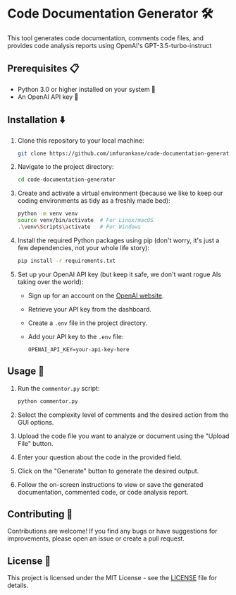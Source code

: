 # Code Documentation Generator 🛠️

This tool generates code documentation, comments code files, and provides code analysis reports using OpenAI's GPT-3.5-turbo-instruct

## Prerequisites 📋

- Python 3.0 or higher installed on your system 🐍
- An OpenAI API key 🔑

## Installation ⬇️

1. Clone this repository to your local machine:

    ```bash
    git clone https://github.com/imfurankase/code-documentation-generator.git
    ```

2. Navigate to the project directory:

    ```bash
    cd code-documentation-generator
    ```

3. Create and activate a virtual environment (because we like to keep our coding environments as tidy as a freshly made bed):

    ```bash
    python -m venv venv
    source venv/bin/activate  # For Linux/macOS
    .\venv\Scripts\activate   # For Windows
    ```

4. Install the required Python packages using pip (don't worry, it's just a few dependencies, not your whole life story):

    ```bash
    pip install -r requirements.txt
    ```

5. Set up your OpenAI API key (but keep it safe, we don't want rogue AIs taking over the world):

    - Sign up for an account on the [OpenAI website](https://openai.com).
    - Retrieve your API key from the dashboard.
    - Create a `.env` file in the project directory.
    - Add your API key to the `.env` file:

        ```plaintext
        OPENAI_API_KEY=your-api-key-here
        ```

## Usage 🚀

1. Run the `commentor.py` script:

    ```bash
    python commentor.py
    ```

2. Select the complexity level of comments and the desired action from the GUI options.

3. Upload the code file you want to analyze or document using the "Upload File" button.

4. Enter your question about the code in the provided field.

5. Click on the "Generate" button to generate the desired output.

6. Follow the on-screen instructions to view or save the generated documentation, commented code, or code analysis report.

## Contributing 🤝

Contributions are welcome! If you find any bugs or have suggestions for improvements, please open an issue or create a pull request.

## License 📝

This project is licensed under the MIT License - see the [LICENSE](LICENSE) file for details.

